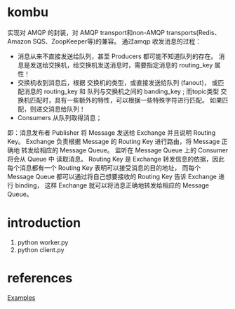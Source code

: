# kombu
实现对 AMQP 的封装，对 AMQP transport和non-AMQP transports(Redis、Amazon SQS、ZoopKeeper等)的兼容。
通过amqp 收发消息的过程：  
* 消息从来不直接发送给队列，甚至 Producers 都可能不知道队列的存在。 消息是发送给交换机，给交换机发送消息时，需要指定消息的 routing_key 属性！
* 交换机收到消息后，根据 交换机的类型，或直接发送给队列 (fanout)， 或匹配消息的 routing_key 和 队列与交换机之间的 banding_key ; 
  而topic类型 交换机匹配时，具有一些额外的特性，可以根据一些特殊字符进行匹配。 如果匹配，则递交消息给队列！
* Consumers 从队列取得消息；

即：消息发布者 Publisher 将 Message 发送给 Exchange 并且说明 Routing Key。 
Exchange 负责根据 Message 的 Routing Key 进行路由，将 Message 正确地 转发给相应的 Message Queue。
监听在 Message Queue 上的 Consumer 将会从 Queue 中 读取消息。
Routing Key 是 Exchange 转发信息的依据，因此每个消息都有一个 Routing Key 表明可以接受消息的目的地址，
而每个 Message Queue 都可以通过将自己想要接收的 Routing Key 告诉 Exchange 进行 binding，
这样 Exchange 就可以将消息正确地转发给相应的 Message Queue。

# introduction
1. python worker.py
2. python client.py

# references
[Examples](https://docs.celeryproject.org/projects/kombu/en/stable/userguide/examples.html)